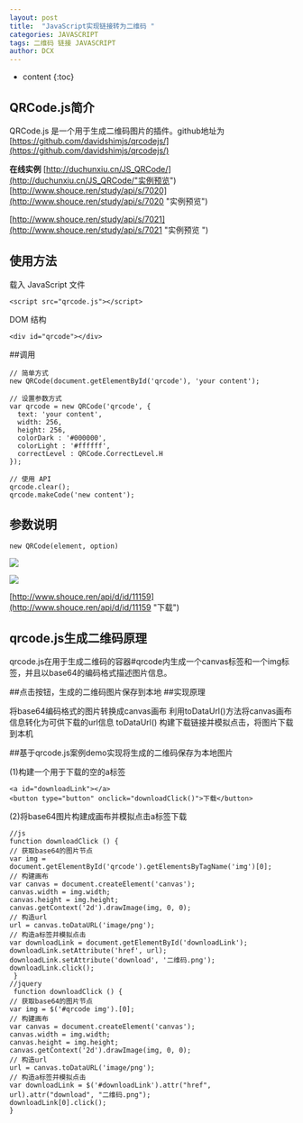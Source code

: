 ```yaml
---
layout: post
title:  "JavaScript实现链接转为二维码 "
categories: JAVASCRIPT
tags: 二维码 链接 JAVASCRIPT
author: DCX
---
```


* content
{:toc}

## QRCode.js简介

QRCode.js 是一个用于生成二维码图片的插件。github地址为[https://github.com/davidshimjs/qrcodejs/](https://github.com/davidshimjs/qrcodejs/)

**在线实例**
[http://duchunxiu.cn/JS_QRCode/](http://duchunxiu.cn/JS_QRCode/"实例预览")
[http://www.shouce.ren/study/api/s/7020](http://www.shouce.ren/study/api/s/7020 "实例预览")

[http://www.shouce.ren/study/api/s/7021](http://www.shouce.ren/study/api/s/7021 "实例预览 ")







## 使用方法
载入 JavaScript 文件

    <script src="qrcode.js"></script>
DOM 结构

    <div id="qrcode"></div>

##调用

    // 简单方式 
    new QRCode(document.getElementById('qrcode'), 'your content'); 
     
    // 设置参数方式 
    var qrcode = new QRCode('qrcode', { 
      text: 'your content', 
      width: 256, 
      height: 256, 
      colorDark : '#000000', 
      colorLight : '#ffffff', 
      correctLevel : QRCode.CorrectLevel.H 
    }); 
     
    // 使用 API 
    qrcode.clear(); 
    qrcode.makeCode('new content'); 

## 参数说明

    new QRCode(element, option)

![](https://i.imgur.com/iV4Ql2f.jpg)

![](https://i.imgur.com/GxAvAwq.jpg)

[http://www.shouce.ren/api/d/id/11159](http://www.shouce.ren/api/d/id/11159 "下载")

## qrcode.js生成二维码原理


qrcode.js在用于生成二维码的容器#qrcode内生成一个canvas标签和一个img标签，并且以base64的编码格式描述图片信息。

##点击按钮，生成的二维码图片保存到本地
##实现原理

将base64编码格式的图片转换成canvas画布
利用toDataUrl()方法将canvas画布信息转化为可供下载的url信息 toDataUrl()
构建下载链接并模拟点击，将图片下载到本机

##基于qrcode.js案例demo实现将生成的二维码保存为本地图片

(1)构建一个用于下载的空的a标签

	<a id="downloadLink"></a>
	<button type="button" onclick="downloadClick()">下载</button>


(2)将base64图片构建成画布并模拟点击a标签下载

	//js
	function downloadClick () {
    // 获取base64的图片节点
    var img = document.getElementById('qrcode').getElementsByTagName('img')[0];
    // 构建画布
    var canvas = document.createElement('canvas');
    canvas.width = img.width;
    canvas.height = img.height;
    canvas.getContext('2d').drawImage(img, 0, 0);
    // 构造url
    url = canvas.toDataURL('image/png');
    // 构造a标签并模拟点击
    var downloadLink = document.getElementById('downloadLink');
    downloadLink.setAttribute('href', url);
    downloadLink.setAttribute('download', '二维码.png');
    downloadLink.click();
     }
    //jquery
     function downloadClick () {
    // 获取base64的图片节点
    var img = $('#qrcode img').[0];
    // 构建画布
    var canvas = document.createElement('canvas');
    canvas.width = img.width;
    canvas.height = img.height;
    canvas.getContext('2d').drawImage(img, 0, 0);
    // 构造url
    url = canvas.toDataURL('image/png');
    // 构造a标签并模拟点击
    var downloadLink = $('#downloadLink').attr("href", url).attr("download", "二维码.png");
    downloadLink[0].click();
    }